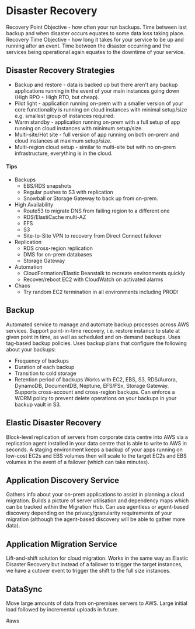 # Disaster Recovery
Recovery Point Objective - how often your run backups. Time between last backup and when disaster occurs equates to some data loss taking place.
Recovery Time Objective - how long it takes for your service to be up and running after an event. Time between the disaster occurring and the services being operational again equates to the downtime of your service.

## Disaster Recovery Strategies
- Backup and restore - data is backed up but there aren't any backup applications running in the event of your main instances going down (High RPO + High RTO, but cheap).
- Pilot light - application running on-prem with a smaller version of your core functionality is running on cloud instances with minimal setup/size e.g. smallest group of instances required.
- Warm standby - application running on-prem with a full setup of app running on cloud instances with minimum setup/size.
- Multi-site/Hot site - full version of app running on both on-prem and cloud instances at maximum setup/size.
- Multi-region cloud setup - similar to multi-site but with no on-prem infrastructure, everything is in the cloud.
#### Tips
- Backups
	- EBS/RDS snapshots
	- Regular pushes to S3 with replication
	- Snowball or Storage Gateway to back up from on-prem.
- High Availability
	- Route53 to migrate DNS from failing region to a different one
	- RDS/ElastiCache multi-AZ
	- EFS
	- S3
	- Site-to-Site VPN to recovery from Direct Connect failover
- Replication
	- RDS cross-region replication
	- DMS for on-prem databases
	- Storage Gateway
- Automation
	- CloudFormation/Elastic Beanstalk to recreate environments quickly
	- Recover/reboot EC2 with CloudWatch on activated alarms
- Chaos
	- Try random EC2 termination in all environments including PROD!

## Backup
Automated service to manage and automate backup processes across AWS services.
Support point-in-time recovery, i.e. restore instance to state at given point in time, as well as scheduled and on-demand backups.
Uses tag-based backup policies.
Uses backup plans that configure the following about your backups:
- Frequency of backups
- Duration of each backup
- Transition to cold storage
- Retention period of backups
Works with EC2, EBS, S3, RDS/Aurora, DynamoDB, DocumentDB, Neptune, EFS/FSx, Storage Gateway.
Supports cross-account and cross-region backups.
Can enforce a WORM policy to prevent delete operations on your backups in your backup vault in S3.

## Elastic Disaster Recovery
Block-level replication of servers from corporate data centre into AWS via a replication agent installed in your data centre that is able to write to AWS in seconds.
A staging environment keeps a backup of your apps running on low-cost EC2s and EBS volumes then will scale to the target EC2s and EBS volumes in the event of a failover (which can take minutes).

## Application Discovery Service
Gathers info about your on-prem applications to assist in planning a cloud migration.
Builds a picture of server utilisation and dependency maps which can be tracked within the Migration Hub.
Can use agentless or agent-based discovery depending on the privacy/granularity requirements of your migration (although the agent-based discovery will be able to gather more data).

## Application Migration Service
Lift-and-shift solution for cloud migration.
Works in the same way as Elastic Disaster Recovery but instead of a failover to trigger the target instances, we have a cutover event to trigger the shift to the full size instances.

## DataSync
Move large amounts of data from on-premises servers to AWS.
Large initial load followed by incremental uploads in future.

#aws 